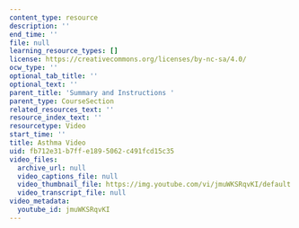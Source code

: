 ```yaml
---
content_type: resource
description: ''
end_time: ''
file: null
learning_resource_types: []
license: https://creativecommons.org/licenses/by-nc-sa/4.0/
ocw_type: ''
optional_tab_title: ''
optional_text: ''
parent_title: 'Summary and Instructions '
parent_type: CourseSection
related_resources_text: ''
resource_index_text: ''
resourcetype: Video
start_time: ''
title: Asthma Video
uid: fb712e31-b7ff-e189-5062-c491fcd15c35
video_files:
  archive_url: null
  video_captions_file: null
  video_thumbnail_file: https://img.youtube.com/vi/jmuWKSRqvKI/default.jpg
  video_transcript_file: null
video_metadata:
  youtube_id: jmuWKSRqvKI
---
```

